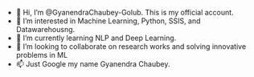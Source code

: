 - 👋 Hi, I’m @GyanendraChaubey-Golub. This is my official account.
- 👀 I’m interested in Machine Learning, Python, SSIS, and Datawarehousng.
- 🌱 I’m currently learning NLP and Deep Learning.
- 💞️ I’m looking to collaborate on research works and solving innovative problems in ML
- 📫 Just Google my name Gyanendra Chaubey.

<!---
GyanendraChaubey-Golub/GyanendraChaubey-Golub is a ✨ special ✨ repository because its `README.md` (this file) appears on your GitHub profile.
You can click the Preview link to take a look at your changes.
--->
